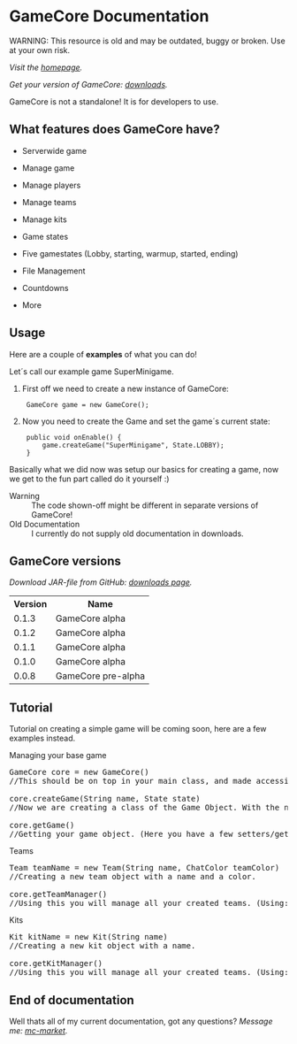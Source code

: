 GameCore Documentation
================================

WARNING: This resource is old and may be outdated, buggy or broken. Use at your own risk.

*Visit the [homepage](http://socketsdev.github.io/).*

*Get your version of GameCore: [downloads](https://socketsdev.github.io/gamecore/downloads.html).*

GameCore is not a standalone! It is for developers to use.

What features does GameCore have?
-------------------------

* Serverwide game

* Manage game

* Manage players

* Manage teams

* Manage kits

* Game states

* Five gamestates (Lobby, starting, warmup, started, ending)

* File Management

* Countdowns

* More

Usage
------------------------

Here are a couple of **examples** of what you can do! 

Let´s call our example game SuperMinigame.

1. First off we need to create a new instance of GameCore:

        GameCore game = new GameCore();

2. Now you need to create the Game and set the game´s current state:

        public void onEnable() {
            game.createGame("SuperMinigame", State.LOBBY);
        }

Basically what we did now was setup our basics for creating a game, now we get to the fun part called do it yourself :)

<dl>
  <dt>Warning</dt>
  <dd>The code shown-off might be different in separate versions of GameCore!</dd>
  <dt>Old Documentation</dt>
  <dd>I currently do not supply old documentation in downloads.</dd>
</dl>

GameCore versions
-------------

*Download JAR-file from GitHub: [downloads page](https://socketsdev.github.io/gamecore/downloads.html).*

<table>
  <tr>
    <th>Version</th><th>Name</th>
  </tr>
  <tr>
    <td>0.1.3</td><td>GameCore alpha</td>
  </tr>
  <tr>
    <td>0.1.2</td><td>GameCore alpha</td>
  </tr>
  <tr>
    <td>0.1.1</td><td>GameCore alpha</td>
  </tr>
  <tr>
    <td>0.1.0</td><td>GameCore alpha</td>
  </tr>
  <tr>
    <td>0.0.8</td><td>GameCore pre-alpha</td>
  </tr>
</table>

Tutorial
------------

Tutorial on creating a simple game will be coming soon, here are a few examples instead.

Managing your base game
<pre>
GameCore core = new GameCore()
//This should be on top in your main class, and made accessible everywhere needed.

core.createGame(String name, State state)
//Now we are creating a class of the Game Object. With the name of your game and setting the starting GameState, which usally should be State.LOBBY, but you can go with any of the five game states.

core.getGame()
//Getting your game object. (Here you have a few setters/getters, such as: getPlayers, getName, getState, setState.
</pre>

Teams
<pre>
Team teamName = new Team(String name, ChatColor teamColor)
//Creating a new team object with a name and a color.

core.getTeamManager()
//Using this you will manage all your created teams. (Using: getTeam, addPlayer, removePlayer, removeTeam)
</pre>

Kits
<pre>
Kit kitName = new Kit(String name)
//Creating a new kit object with a name.

core.getKitManager()
//Using this you will manage all your created teams. (Using: getKit, addPlayer, removePlayer, removeKit)
</pre>

End of documentation
--------------------

Well thats all of my current documentation, got any questions?
*Message me: [mc-market](http://www.mc-market.org/conversations/add?to=Bill).*

